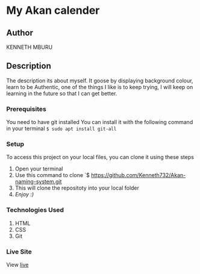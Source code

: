 # My Akan calender
## Author
KENNETH MBURU
## Description
The description its about myself. It goose by displaying background colour,
learn to be Authentic, one of the things I like is to keep trying, I will keep on learning in the future so that I can get better.
### Prerequisites
You need to have git installed
You can install it with the following command in your terminal
`$ sudo apt install git-all`
### Setup
To access this project on your local files, you can clone it using these steps
1. Open your terminal
2. Use this command to clone
`$ https://github.com/Kenneth732/Akan-naming-system.git
1. This will clone the repositoty into your local folder
1. _Enjoy :)_
### Technologies Used
1. HTML
2. CSS
3. Git
### Live Site
View [live](https://kenneth732.github.io/Akan-naming-system/)
